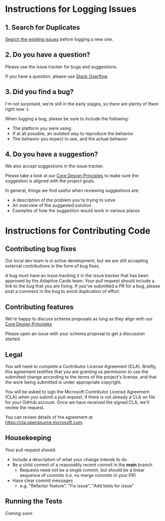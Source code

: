 # Instructions for Logging Issues

## 1. Search for Duplicates

[Search the existing issues](https://github.com/Microsoft/AdaptiveCards/issues?utf8=%E2%9C%93&q=is%3Aissue) before logging a new one.

## 2. Do you have a question?

Please use the issue tracker for bugs and suggestions.

If you have a *question*, please use [Stack Overflow](https://stackoverflow.com/questions/tagged/adaptive-cards)

## 3. Did you find a bug?

I'm not surprised, we're still in the early stages, so there are plenty of them right now :)

When logging a bug, please be sure to include the following:
 * The platform you were using
 * If at all possible, an *isolated* way to reproduce the behavior
 * The behavior you expect to see, and the actual behavior
 
## 4. Do you have a suggestion?

We also accept suggestions in the issue tracker. 

Please take a look at our [Core Design Principles](https://docs.microsoft.com/en-us/adaptive-cards/#core-design-principles) to make sure the suggestion is aligned with the project goals.

In general, things we find useful when reviewing suggestions are:
* A description of the problem you're trying to solve
* An overview of the suggested solution
* Examples of how the suggestion would work in various places

# Instructions for Contributing Code

## Contributing bug fixes

Our local dev team is in active development, but we are still accepting external contributions in the form of bug fixes.

A bug must have an issue tracking it in the issue tracker that has been approved by the Adaptive Cards team. Your pull request should include a link to the bug that you are fixing. If you've submitted a PR for a bug, please post a comment in the bug to avoid duplication of effort.

## Contributing features

We're happy to discuss schema proposals as long as they align with our [Core Design Principles](http://adaptivecards.io/documentation/#about-overview). 

Please open an issue with your schema proposal to get a discussion started.

## Legal

You will need to complete a Contributor License Agreement (CLA). Briefly, this agreement testifies that you are granting us permission to use the submitted change according to the terms of the project's license, and that the work being submitted is under appropriate copyright.

You will be asked to sign the Microsoft Contributor License Agreement (CLA) when you submit a pull request, if there is 
not already a CLA on file for your GitHub account. Once we have received the signed CLA, we'll review the request. 

You can review details of the agreement at https://cla.opensource.microsoft.com.

## Housekeeping

Your pull request should: 

* Include a description of what your change intends to do
* Be a child commit of a reasonably recent commit in the **main** branch 
    * Requests need not be a single commit, but should be a linear sequence of commits (i.e. no merge commits in your PR)
* Have clear commit messages 
    * e.g. "Refactor feature", "Fix issue", "Add tests for issue"

## Running the Tests

*Coming soon*
